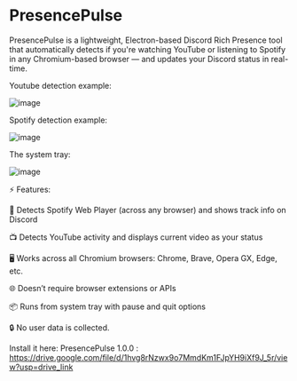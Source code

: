 # PresencePulse
PresencePulse is a lightweight, Electron-based Discord Rich Presence tool that automatically detects if you're watching YouTube or listening to Spotify in any Chromium-based browser — and updates your Discord status in real-time.

Youtube detection example:

![image](https://github.com/user-attachments/assets/fa4b8075-c1a6-4d61-88b3-b42caaf846f5)

Spotify detection example:

![image](https://github.com/user-attachments/assets/9539b776-dd95-4d2f-96a7-50ba62d016c8)

The system tray:

![image](https://github.com/user-attachments/assets/9a73df96-d0e0-447e-bc2c-359a1a1939bf)

⚡ Features:

🎵 Detects Spotify Web Player (across any browser) and shows track info on Discord

📺 Detects YouTube activity and displays current video as your status

🖥️ Works across all Chromium browsers: Chrome, Brave, Opera GX, Edge, etc.

🌐 Doesn’t require browser extensions or APIs

📦 Runs from system tray with pause and quit options

🔒 No user data is collected.

Install it here: 
PresencePulse 1.0.0 : https://drive.google.com/file/d/1hvg8rNzwx9o7MmdKm1FJpYH9iXf9J_5r/view?usp=drive_link
